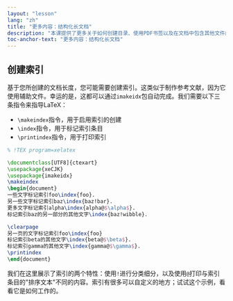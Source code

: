 ```yaml
---
layout: "lesson"
lang: "zh"
title: "更多内容：结构化长文档"
description: "本课提供了更多关于如何创建目录、使用PDF书签以及在文档中包含其他文件的信息。"
toc-anchor-text: "更多内容：结构化长文档"
---
```


## 创建索引

基于您所创建的文档长度，您可能需要创建索引。这类似于制作参考文献，因为它使用辅助文件。幸运的是，这都可以通过`imakeidx`包自动完成。我们需要以下三条指令来指导LaTeX：

- `\makeindex`指令，用于启用索引的创建
- `\index`指令，用于标记索引条目
- `\printindex`指令，用于打印索引


```latex
% !TEX program=xelatex

\documentclass[UTF8]{ctexart}
\usepackage{xeCJK}
\usepackage{imakeidx}
\makeindex
\begin{document}
一些文字标记索引foo\index{foo}.
另一些文字标记索引baz\index{baz!bar}.
更多文字标记索引alpha\index{alpha@$\alpha$}.
标记索引baz的另一部分的其他文字\index{baz!wibble}.

\clearpage
另一页的文字标记索引foo\index{foo}
标记索引beta的其他文字\index{beta@$\beta$}.
标记索引gamma的其他文字\index{gamma@$\gamma$}.
\printindex
\end{document}
```

我们在这里展示了索引的两个特性：使用`!`进行分类细分，以及使用`@`打印与索引条目的"排序文本"不同的内容。索引有很多可以自定义的地方；试试这个示例，看看它是如何工作的。
